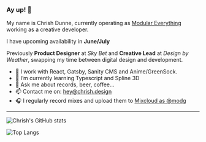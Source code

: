 ### Ay up! 🦆

My name is Chrish Dunne, currently operating as [Modular Everything](https://github.com/modular-everything) working as a creative developer.

I have upcoming availability in **June/July**

Previously **Product Designer** at _Sky Bet_ and **Creative Lead** at _Design by Weather_, swapping my time between digital design and development.

- 🔭  I work with React, Gatsby, Sanity CMS and Anime/GreenSock.
- 🌱  I’m currently learning Typescript and Spline 3D
- 💬  Ask me about records, beer, coffee...
- 📫  Contact me on: hey@chrish.design
- 🎧  I regularly record mixes and upload them to [Mixcloud as @modg](https://mixcloud.com/modg)

---

![Chrish's GitHub stats](https://github-readme-stats.vercel.app/api?username=chrish-d&show_icons=true&count_private=true)

![Top Langs](https://github-readme-stats.vercel.app/api/top-langs/?username=chrish-d&count_private=true)
